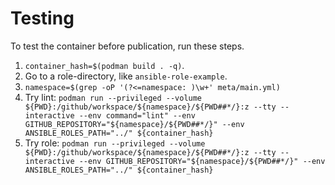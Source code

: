 # Testing

To test the container before publication, run these steps.

1. `container_hash=$(podman build . -q)`.
2. Go to a role-directory, like `ansible-role-example`.
3. `namespace=$(grep -oP '(?<=namespace: )\w+' meta/main.yml)`
4. Try lint: `podman run --privileged --volume ${PWD}:/github/workspace/${namespace}/${PWD##*/}:z --tty --interactive --env command="lint" --env GITHUB_REPOSITORY="${namespace}/${PWD##*/}" --env ANSIBLE_ROLES_PATH="../" ${container_hash}`
5. Try role: `podman run --privileged --volume ${PWD}:/github/workspace/${namespace}/${PWD##*/}:z --tty --interactive --env GITHUB_REPOSITORY="${namespace}/${PWD##*/}" --env ANSIBLE_ROLES_PATH="../" ${container_hash}`
